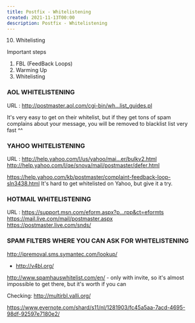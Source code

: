 ```yaml
---
title: Postfix - Whitelistening
created: 2021-11-13T00:00
description: Postfix - Whitelistening
---
```


10. Whitelisting

Important steps

1. FBL (FeedBack Loops)
2. Warming Up
3. Whitelisting

### AOL WHITELISTENING

URL : http://postmaster.aol.com/cgi-bin/wh...list_guides.pl

It's very easy to get on their whitelist, but if they get tons of spam complains about your message, you will be removed to blacklist list very fast ^^

### YAHOO WHITELISTENING

URL : http://help.yahoo.com/l/us/yahoo/mai...er/bulkv2.html
http://help.yahoo.com/l/qe/snova/mail/postmaster/defer.html

https://help.yahoo.com/kb/postmaster/complaint-feedback-loop-sln3438.html
It's hard to get whitelisted on Yahoo, but give it a try.

### HOTMAIL WHITELISTENING

URL : https://support.msn.com/eform.aspx?p...rpp&ct=eformts
https://mail.live.com/mail/postmaster.aspx
https://postmaster.live.com/snds/

### SPAM FILTERS WHERE YOU CAN ASK FOR WHITELISTENING

http://ipremoval.sms.symantec.com/lookup/

- http://v4bl.org/

http://www.spamhauswhitelist.com/en/ - only with invite, so it's almost impossible to get there, but it's worth if you can

Checking:
http://multirbl.valli.org/

https://www.evernote.com/shard/s11/nl/1281903/fc45a5aa-7acd-4695-98df-92597e7180e2/
